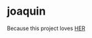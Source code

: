 # joaquin

Because this project loves [HER](https://ui.adsabs.harvard.edu/abs/2019AJ....158..147H/abstract)
